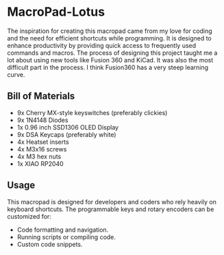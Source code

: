 # MacroPad-Lotus

The inspiration for creating this macropad came from my love for coding and the need for efficient shortcuts while programming. It is designed to enhance productivity by providing quick access to frequently used commands and macros. The process of designing this project taught me a lot about using new tools like Fusion 360 and KiCad. It was also the most difficult part in the process. I think Fusion360 has a very steep learning curve.


## Bill of Materials

- 9x Cherry MX-style keyswitches (preferably clickies)
- 9x 1N4148 Diodes
- 1x 0.96 inch SSD1306 OLED Display
- 9x DSA Keycaps (preferably white)
- 4x Heatset inserts
- 4x M3x16 screws
- 4x M3 hex nuts
- 1x XIAO RP2040

## Usage

This macropad is designed for developers and coders who rely heavily on keyboard shortcuts. The programmable keys and rotary encoders can be customized for:
- Code formatting and navigation.
- Running scripts or compiling code.
- Custom code snippets.

